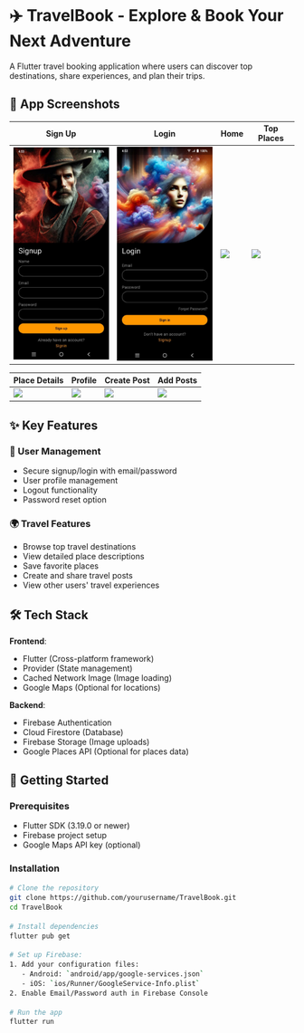 # ✈️ TravelBook - Explore & Book Your Next Adventure

A Flutter travel booking application where users can discover top destinations, share experiences, and plan their trips.



## 📱 App Screenshots

| Sign Up | Login | Home | Top Places |
|---------|-------|------|------------|
| <img src="screenshots/1.jpeg" width="200"> | <img src="screenshots/2.jpeg" width="200"> | <img src="screenshots/3.jpeg" width="200"> | <img src="screenshots/4.jpeg" width="200"> |

| Place Details | Profile | Create Post | Add Posts |
|---------------|---------|-------------|----------|
| <img src="screenshots/5.jpeg" width="200"> | <img src="screenshots/6.jpeg" width="200"> | <img src="screenshots/7.jpeg" width="200"> | <img src="screenshots/8.jpeg" width="200"> |

## ✨ Key Features

### 👤 User Management
- Secure signup/login with email/password
- User profile management
- Logout functionality
- Password reset option

### 🌍 Travel Features
- Browse top travel destinations
- View detailed place descriptions
- Save favorite places
- Create and share travel posts
- View other users' travel experiences

## 🛠️ Tech Stack

**Frontend**:
- Flutter (Cross-platform framework)
- Provider (State management)
- Cached Network Image (Image loading)
- Google Maps (Optional for locations)

**Backend**:
- Firebase Authentication
- Cloud Firestore (Database)
- Firebase Storage (Image uploads)
- Google Places API (Optional for places data)

## 🚀 Getting Started

### Prerequisites
- Flutter SDK (3.19.0 or newer)
- Firebase project setup
- Google Maps API key (optional)

### Installation
```bash
# Clone the repository
git clone https://github.com/yourusername/TravelBook.git
cd TravelBook

# Install dependencies
flutter pub get

# Set up Firebase:
1. Add your configuration files:
   - Android: `android/app/google-services.json`
   - iOS: `ios/Runner/GoogleService-Info.plist`
2. Enable Email/Password auth in Firebase Console

# Run the app
flutter run